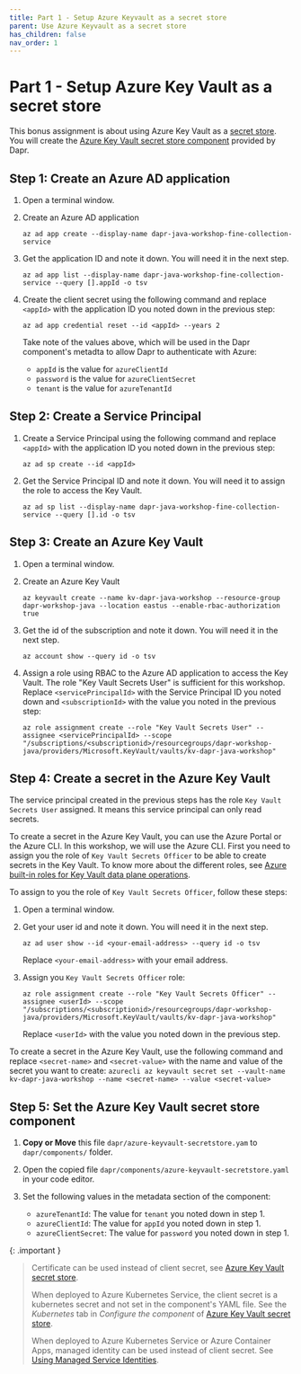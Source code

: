 ```yaml
---
title: Part 1 - Setup Azure Keyvault as a secret store
parent: Use Azure Keyvault as a secret store
has_children: false
nav_order: 1
---
```


# Part 1 - Setup Azure Key Vault as a secret store

This bonus assignment is about using Azure Key Vault as a [secret store](https://docs.dapr.io/operations/components/setup-secret-store/). You will create the [Azure Key Vault secret store component](https://docs.dapr.io/reference/components-reference/supported-secret-stores/azure-keyvault/) provided by Dapr.

## Step 1: Create an Azure AD application

1. Open a terminal window.
   
1. Create an Azure AD application
    ```azurecli
    az ad app create --display-name dapr-java-workshop-fine-collection-service
    ```

1. Get the application ID and note it down. You will need it in the next step.
    ```azurecli
    az ad app list --display-name dapr-java-workshop-fine-collection-service --query [].appId -o tsv
    ```

1. Create the client secret using the following command and replace `<appId>` with the application ID you noted down in the previous step:
    ```azurecli
    az ad app credential reset --id <appId> --years 2
    ```
    Take note of the values above, which will be used in the Dapr component's metadta to allow Dapr to authenticate with Azure:
    - `appId` is the value for `azureClientId`
    - `password` is the value for `azureClientSecret`
    - `tenant` is the value for `azureTenantId`

## Step 2: Create a Service Principal

1. Create a Service Principal using the following command and replace `<appId>` with the application ID you noted down in the previous step:
    ```azurecli
    az ad sp create --id <appId>
    ```

1. Get the Service Principal ID and note it down. You will need it to assign the role to access the Key Vault.
    ```azurecli
    az ad sp list --display-name dapr-java-workshop-fine-collection-service --query [].id -o tsv
    ```

## Step 3: Create an Azure Key Vault

1. Open a terminal window.
   
1. Create an Azure Key Vault
    ```azurecli
    az keyvault create --name kv-dapr-java-workshop --resource-group dapr-workshop-java --location eastus --enable-rbac-authorization true
    ```

1. Get the id of the subscription and note it down. You will need it in the next step.
    ```azurecli
    az account show --query id -o tsv
    ```

1. Assign a role using RBAC to the Azure AD application to access the Key Vault. The role "Key Vault Secrets User" is sufficient for this workshop. Replace `<servicePrincipalId>` with the Service Principal ID you noted down and `<subscriptionId>` with the value you noted in the previous step:
    ```azurecli
    az role assignment create --role "Key Vault Secrets User" --assignee <servicePrincipalId> --scope "/subscriptions/<subscriptionid>/resourcegroups/dapr-workshop-java/providers/Microsoft.KeyVault/vaults/kv-dapr-java-workshop"
    ```

## Step 4: Create a secret in the Azure Key Vault

The service principal created in the previous steps has the role `Key Vault Secrets User` assigned. It means this service principal can only read secrets.

To create a secret in the Azure Key Vault, you can use the Azure Portal or the Azure CLI. In this workshop, we will use the Azure CLI. First you need to assign you the role of `Key Vault Secrets Officer` to be able to create secrets in the Key Vault. To know more about the different roles, see [Azure built-in roles for Key Vault data plane operations](https://learn.microsoft.com/en-us/azure/key-vault/general/rbac-guide?tabs=azure-cli#azure-built-in-roles-for-key-vault-data-plane-operations).

To assign to you the role of `Key Vault Secrets Officer`, follow these steps:

1. Open a terminal window.
   
1. Get your user id and note it down. You will need it in the next step.
    ```azurecli
    az ad user show --id <your-email-address> --query id -o tsv
    ```
    Replace `<your-email-address>` with your email address.

1. Assign you `Key Vault Secrets Officer` role:
    ```azurecli
    az role assignment create --role "Key Vault Secrets Officer" --assignee <userId> --scope "/subscriptions/<subscriptionid>/resourcegroups/dapr-workshop-java/providers/Microsoft.KeyVault/vaults/kv-dapr-java-workshop"
    ```
    Replace `<userId>` with the value you noted down in the previous step.
    

To create a secret in the Azure Key Vault, use the following command and replace `<secret-name>` and `<secret-value>` with the name and value of the secret you want to create:
    ```azurecli
    az keyvault secret set --vault-name kv-dapr-java-workshop --name <secret-name> --value <secret-value>
    ```

## Step 5: Set the Azure Key Vault secret store component

1. **Copy or Move** this file `dapr/azure-keyvault-secretstore.yam` to `dapr/components/` folder.

1. Open the copied file `dapr/components/azure-keyvault-secretstore.yaml` in your code editor.

1. Set the following values in the metadata section of the component:
    - `azureTenantId`: The value for `tenant` you noted down in step 1.
    - `azureClientId`: The value for `appId` you noted down in step 1.
    - `azureClientSecret`: The value for `password` you noted down in step 1.

{: .important }
> Certificate can be used instead of client secret, see [Azure Key Vault secret store](https://docs.dapr.io/reference/components-reference/supported-secret-stores/azure-keyvault/).
>
> When deployed to Azure Kubernetes Service, the client secret is a kubernetes secret and not set in the component's YAML file. See the *Kubernetes* tab in *Configure the component* of [Azure Key Vault secret store](https://docs.dapr.io/reference/components-reference/supported-secret-stores/azure-keyvault/).
>
> When deployed to Azure Kubernetes Service or Azure Container Apps, managed identity can be used instead of client secret. See [Using Managed Service Identities](https://docs.dapr.io/developing-applications/integrations/azure/authenticating-azure/#using-managed-service-identities).